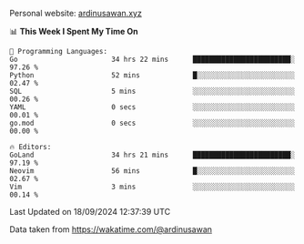 Personal website: [ardinusawan.xyz](https://ardinusawan.xyz)

<!--START_SECTION:waka-->
📊 **This Week I Spent My Time On** 

```text
💬 Programming Languages: 
Go                       34 hrs 22 mins      ████████████████████████░   97.26 % 
Python                   52 mins             █░░░░░░░░░░░░░░░░░░░░░░░░   02.47 % 
SQL                      5 mins              ░░░░░░░░░░░░░░░░░░░░░░░░░   00.26 % 
YAML                     0 secs              ░░░░░░░░░░░░░░░░░░░░░░░░░   00.01 % 
go.mod                   0 secs              ░░░░░░░░░░░░░░░░░░░░░░░░░   00.00 % 

🔥 Editors: 
GoLand                   34 hrs 21 mins      ████████████████████████░   97.19 % 
Neovim                   56 mins             █░░░░░░░░░░░░░░░░░░░░░░░░   02.67 % 
Vim                      3 mins              ░░░░░░░░░░░░░░░░░░░░░░░░░   00.14 % 
```


 Last Updated on 18/09/2024 12:37:39 UTC
<!--END_SECTION:waka-->
Data taken from https://wakatime.com/@ardinusawan
